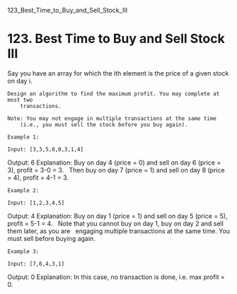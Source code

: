 123_Best_Time_to_Buy_and_Sell_Stock_III
# 123. Best Time to Buy and Sell Stock III

Say you have an array for which the ith element is the price of a given
        stock on day i.

    Design an algorithm to find the maximum profit. You may complete at most two
        transactions.

    Note: You may not engage in multiple transactions at the same time
        (i.e., you must sell the stock before you buy again).

    Example 1:

    Input: [3,3,5,0,0,3,1,4]
Output: 6
Explanation: Buy on day 4 (price = 0) and sell on day 6 (price = 3), profit = 3-0 = 3.
             Then buy on day 7 (price = 1) and sell on day 8 (price = 4), profit = 4-1 = 3.

    Example 2:

    Input: [1,2,3,4,5]
Output: 4
Explanation: Buy on day 1 (price = 1) and sell on day 5 (price = 5), profit = 5-1 = 4.
             Note that you cannot buy on day 1, buy on day 2 and sell them later, as you are
             engaging multiple transactions at the same time. You must sell before buying again.

    Example 3:

    Input: [7,6,4,3,1]
Output: 0
Explanation: In this case, no transaction is done, i.e. max profit = 0.